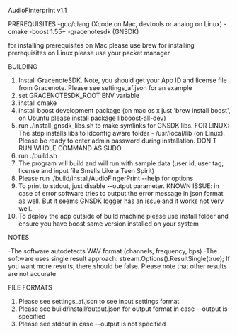 AudioFinterprint v1.1

PREREQUISITES
  -gcc/clang (Xcode on Mac, devtools or analog on Linux)
  -cmake
  -boost 1.55+ 
  -gracenotesdk (GNSDK)

  for installing prerequisites on Mac please use brew
  for installing prerequisites on Linux please use your packet manager

BUILDING

1. Install GracenoteSDK. Note, you should get your App ID and license file from Gracenote.
   Please see settings_af.json for an example
2. set GRACENOTESDK_ROOT ENV variable
3. install cmake
4. install boost development package (on mac os x just 'brew install boost',
   on Ubuntu please install package libboost-all-dev)
5. run ./install_gnsdk_libs.sh to make symlinks for GNSDK libs. 
FOR LINUX: The step installs libs to ldconfig aware folder - /usr/local/lib (on Linux). Please be ready to enter admin password during installation. DON'T RUN WHOLE COMMAND AS SUDO
6. run ./build.sh 
7. The program will build and will run with sample data (user id, user tag, license and input file Smells Like a Teen Spirit)
8. Please run ./build/install/AudioFingerPrint --help for options
9. To print to stdout, just disable --output parameter. KNOWN ISSUE: in case of error software tries to output
the error message in json format as well. But it seems GNSDK logger has an issue and it works not very well.
10. To deploy the app outside of build machine please use install folder and ensure you have boost same version installed on your system

NOTES

-The software autodetects WAV format (channels, frequency, bps)
-The software uses single result approach: stream.Options().ResultSingle(true); If you want more results, there should be false.
 Please note that other results are not accurate

FILE FORMATS

1. Please see settings_af.json to see input settings format
2. Please see build/install/output.json for output format in case --output is specified
3. Please see stdout in case --output is not specified